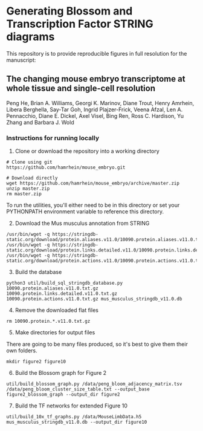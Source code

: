 # Generating Blossom and Transcription Factor STRING diagrams

This repository is to provide reproducible figures in full resolution for the
manuscript:

## The changing mouse embryo transcriptome at whole tissue and single-cell resolution

Peng He, Brian A. Williams, Georgi K. Marinov, Diane Trout, Henry Amrhein, Libera Berghella, Say-Tar Goh, Ingrid Plajzer-Frick, Veena Afzal, Len A. Pennacchio, Diane E. Dickel, Axel Visel, Bing Ren, Ross C. Hardison, Yu Zhang and Barbara J. Wold

### Instructions for running locally

1. Clone or download the repository into a working directory

```
# Clone using git
https://github.com/hamrhein/mouse_embryo.git

# Download directly
wget https://github.com/hamrhein/mouse_embryo/archive/master.zip
unzip master.zip
rm master.zip
```

To run the utilities, you'll either need to be in this directory or set your
PYTHONPATH environment variable to reference this directory.

2. Download the Mus musculus annotation from STRING

```
/usr/bin/wget -q https://stringdb-static.org/download/protein.aliases.v11.0/10090.protein.aliases.v11.0.txt.gz
/usr/bin/wget -q https://stringdb-static.org/download/protein.links.detailed.v11.0/10090.protein.links.detailed.v11.0.txt.gz
/usr/bin/wget -q https://stringdb-static.org/download/protein.actions.v11.0/10090.protein.actions.v11.0.txt.gz
```

3. Build the database

```
python3 util/build_sql_stringdb_database.py 10090.protein.aliases.v11.0.txt.gz 10090.protein.links.detailed.v11.0.txt.gz 10090.protein.actions.v11.0.txt.gz mus_musculus_stringdb_v11.0.db
```

4. Remove the downloaded flat files

```
rm 10090.protein.*.v11.0.txt.gz
```

5. Make directories for output files

There are going to be many files produced, so it's best to give them their own
folders.

```
mkdir figure2 figure10
```

6. Build the Blossom graph for Figure 2

```
util/build_blossom_graph.py /data/peng_bloom_adjacency_matrix.tsv /data/peng_bloom_cluster_size_table.txt --output_base figure2_blossom_graph --output_dir figure2
```

7. Build the TF networks for extended Figure 10

```
util/build_10x_tf_graphs.py /data/MouseLimbData.h5 mus_musculus_stringdb_v11.0.db --output_dir figure10
```
